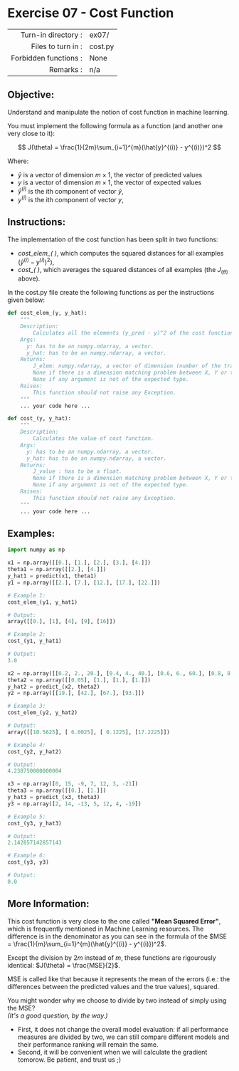 # Exercise 07 - Cost Function

|                         |                    |
| -----------------------:| ------------------ |
|   Turn-in directory :   |  ex07/             |
|   Files to turn in :    |  cost.py           |
|   Forbidden functions : |  None              |
|   Remarks :             |  n/a               |

## Objective:
Understand and manipulate the notion of cost function in machine learning.

You must implement the following formula as a function (and another one very close to it):

$$
J(\theta) = \frac{1}{2m}\sum_{i=1}^{m}(\hat{y}^{(i)} - y^{(i)})^2
$$

Where:
- $\hat{y}$ is a vector of dimension $m \times 1$, the vector of predicted values
- $y$ is a vector of dimension $m\times 1$, the vector of expected values
- $\hat{y}^{(i)}$ is the ith component of vector $\hat{y}$,
- $y^{(i)}$ is the ith component of vector $y$,

## Instructions:

The implementation of the cost function has been split in two functions:
-  *cost_elem_( )*, which computes the squared distances for all examples ($\hat{y}^{(i)} - y^{(i)})^2$),
-  *cost_( )*, which averages the squared distances of all examples (the $J_(\theta)$ above). 

In the cost.py file create the following functions as per the instructions given below:
``` python
def cost_elem_(y, y_hat):
	"""
	Description:
		Calculates all the elements (y_pred - y)^2 of the cost function.
	Args:
      y: has to be an numpy.ndarray, a vector.
      y_hat: has to be an numpy.ndarray, a vector.
	Returns:
		J_elem: numpy.ndarray, a vector of dimension (number of the training examples,1).
		None if there is a dimension matching problem between X, Y or theta.
		None if any argument is not of the expected type.
	Raises:
		This function should not raise any Exception.
	"""
	... your code here ...

def cost_(y, y_hat):
	"""
	Description:
		Calculates the value of cost function.
	Args:
      y: has to be an numpy.ndarray, a vector.
      y_hat: has to be an numpy.ndarray, a vector.
	Returns:
		J_value : has to be a float.
		None if there is a dimension matching problem between X, Y or theta.
		None if any argument is not of the expected type.
	Raises:
		This function should not raise any Exception.
	"""
	... your code here ...
```

## Examples:
```python
import numpy as np

x1 = np.array([[0.], [1.], [2.], [3.], [4.]])
theta1 = np.array([[2.], [4.]])
y_hat1 = predict(x1, theta1)
y1 = np.array([[2.], [7.], [12.], [17.], [22.]])

# Example 1:
cost_elem_(y1, y_hat1)

# Output:
array([[0.], [1], [4], [9], [16]])

# Example 2:
cost_(y1, y_hat1)

# Output:
3.0

x2 = np.array([[0.2, 2., 20.], [0.4, 4., 40.], [0.6, 6., 60.], [0.8, 8., 80.]])
theta2 = np.array([[0.05], [1.], [1.], [1.]])
y_hat2 = predict_(x2, theta2)
y2 = np.array([[19.], [42.], [67.], [93.]])

# Example 3:
cost_elem_(y2, y_hat2)

# Output:
array([[10.5625], [ 6.0025], [ 0.1225], [17.2225]])

# Example 4:
cost_(y2, y_hat2)

# Output:
4.238750000000004

x3 = np.array([0, 15, -9, 7, 12, 3, -21])
theta3 = np.array([[0.], [1.]])
y_hat3 = predict_(x3, theta3)
y3 = np.array([2, 14, -13, 5, 12, 4, -19])

# Example 5:
cost_(y3, y_hat3)

# Output:
2.142857142857143

# Example 6:
cost_(y3, y3)

# Output:
0.0
```
## More Information:
This cost function is very close to the one called **"Mean Squared Error"**, which is frequently mentioned in Machine Learning resources. The difference is in the denominator as you can see in the formula of the $MSE = \frac{1}{m}\sum_{i=1}^{m}(\hat{y}^{(i)} - y^{(i)})^2$.  

Except the division by $2m$ instead of $m$, these functions are rigourously identical: $J(\theta) = \frac{MSE}{2}$.  

MSE is called like that because it represents the mean of the errors (i.e.: the differences between the predicted values and the true values), squared.

You might wonder why we choose to divide by two instead of simply using the MSE?  
*(It's a good question, by the way.)*
- First, it does not change the overall model evaluation: if all performance measures are divided by two, we can still compare different models and their performance ranking will remain the same.
- Second, it will be convenient when we will calculate the gradient tomorow. Be patient, and trust us ;)
